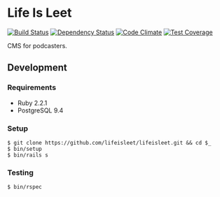 # Life Is Leet

[![Build Status](http://img.shields.io/travis/lifeisleet/lifeisleet.svg?style=flat)](https://travis-ci.org/lifeisleet/lifeisleet)
[![Dependency Status](http://img.shields.io/gemnasium/lifeisleet/lifeisleet.svg?style=flat)](https://gemnasium.com/lifeisleet/lifeisleet)
[![Code Climate](https://codeclimate.com/github/lifeisleet/lifeisleet/badges/gpa.svg)](https://codeclimate.com/github/lifeisleet/lifeisleet)
[![Test Coverage](https://codeclimate.com/github/lifeisleet/lifeisleet/badges/coverage.svg)](https://codeclimate.com/github/lifeisleet/lifeisleet)

CMS for podcasters.

## Development

### Requirements

  * Ruby 2.2.1
  * PostgreSQL 9.4

### Setup

    $ git clone https://github.com/lifeisleet/lifeisleet.git && cd $_
    $ bin/setup
    $ bin/rails s

### Testing

    $ bin/rspec
